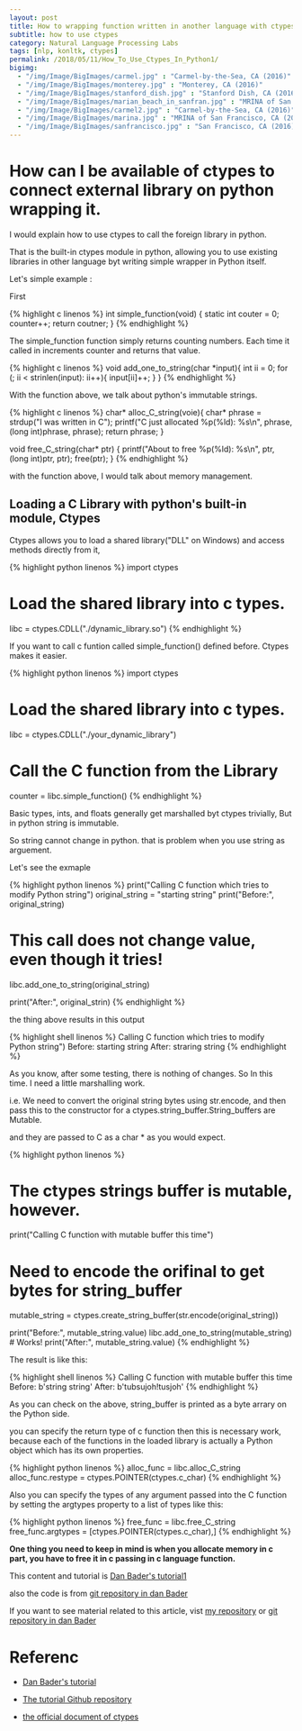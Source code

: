 ```yaml
---
layout: post
title: How to wrapping function written in another language with ctypes
subtitle: how to use ctypes
category: Natural Language Processing Labs
tags: [nlp, konltk, ctypes]
permalink: /2018/05/11/How_To_Use_Ctypes_In_Python1/
bigimg: 
  - "/img/Image/BigImages/carmel.jpg" : "Carmel-by-the-Sea, CA (2016)"
  - "/img/Image/BigImages/monterey.jpg" : "Monterey, CA (2016)"
  - "/img/Image/BigImages/stanford_dish.jpg" : "Stanford Dish, CA (2016)"
  - "/img/Image/BigImages/marian_beach_in_sanfran.jpg" : "MRINA of San Francisco, CA (2016)"
  - "/img/Image/BigImages/carmel2.jpg" : "Carmel-by-the-Sea, CA (2016)"
  - "/img/Image/BigImages/marina.jpg" : "MRINA of San Francisco, CA (2016)"
  - "/img/Image/BigImages/sanfrancisco.jpg" : "San Francisco, CA (2016)"
---
```


# How can I be available of ctypes to connect external library on python wrapping it. 

I would explain how to use ctypes to call the foreign library in python. 

That is the built-in ctypes module in python, allowing you to use existing libraries in other language byt writing simple wrapper in Python itself.

Let's simple example : 

First 

{% highlight c linenos %}
int simple_function(void) {
    static int couter = 0;
    counter++;
    return coutner;
}
{% endhighlight %}

The simple_function function simply returns counting numbers. Each time it called in increments counter and returns that value. 

{% highlight c linenos %}
void add_one_to_string(char *input){
   int ii = 0;
    for (; ii < strinlen(input): ii++){
        input[ii]++;
    }
}
{% endhighlight %}

With the function above, we talk about python's immutable strings. 

{% highlight c linenos %}
char* alloc_C_string(voie){
   char* phrase = strdup("I was written in C");
   printf("C just allocated %p(%ld): %s\n", 
           phrase, (long int)phrase, phrase);
   return phrase;
}

void free_C_string(char* ptr) {
   printf("About to free %p(%ld): %s\n",
         ptr, (long int)ptr, ptr);
   free(ptr);
}
{% endhighlight %}

with the function above, I would talk about memory management. 


## Loading a C Library with python's built-in module, Ctypes

Ctypes allows you to  load a shared library("DLL" on Windows) and access methods directly from it, 

{% highlight python linenos %}
import ctypes

# Load the shared library into c types.
libc = ctypes.CDLL("./dynamic_library.so")
{% endhighlight %}

If you want to call c funtion called simple_function() defined before. Ctypes makes it easier. 

{% highlight python linenos %}
import ctypes

# Load the shared library into c types. 
libc = ctypes.CDLL("./your_dynamic_library")

# Call the C function from the Library
counter = libc.simple_function()
{% endhighlight %}

Basic types, ints, and floats generally get marshalled byt ctypes trivially, But in python string is immutable. 

So string cannot change in python. that is problem when you use string as arguement.

Let's see the exmaple 

{% highlight python linenos %}
print("Calling C function which tries to modify Python string")
original_string = "starting string"
print("Before:", original_string)

# This call does not change value, even though it tries!
libc.add_one_to_string(original_string)

print("After:", original_strin)
{% endhighlight %}

the thing above results in this output

{% highlight shell linenos %}
Calling C function which tries to modify Python string")
Before: starting string
After: straring string
{% endhighlight %}

As you know, after some testing, there is nothing of changes. So In this time. I need a little marshalling work.

i.e. We need to  convert the original string bytes using str.encode, and then pass this to the constructor for a ctypes.string_buffer.String_buffers are Mutable. 

and they are passed to C as a char * as you would expect.

{% highlight python linenos %}
# The ctypes strings buffer is mutable, however. 
print("Calling C function with mutable buffer this time")

# Need to encode the orifinal to get bytes for string_buffer
mutable_string = ctypes.create_string_buffer(str.encode(original_string))

print("Before:", mutable_string.value)
libc.add_one_to_string(mutable_string) # Works!
print("After:", mutable_string.value)
{% endhighlight %}

The result is like this:

{% highlight shell linenos %}
Calling C function with mutable buffer this time
Before: b'string string'
After: b'tubsujoh!tusjoh'
{% endhighlight %}

As you can check on the above, string_buffer is printed as a byte arrary on the Python side.

you can specify the return type of c function then this is necessary work, because each of the functions in the loaded library is actually a Python object which has its own properties. 

{% highlight python linenos %}
alloc_func = libc.alloc_C_string
alloc_func.restype = ctypes.POINTER(ctypes.c_char)
{% endhighlight %}

Also you can specify the types of any argument passed into the C function by setting the argtypes property to a list of types like this:

{% highlight python linenos %}
free_func = libc.free_C_string
free_func.argtypes = [ctypes.POINTER(ctypes.c_char),]
{% endhighlight %}

**One thing you need to keep in mind is when you allocate memory in c part, you have to free it in c passing in c language function.**

This content and tutorial is [Dan Bader's tutorial1](https://dbader.org/blog/python-ctypes-tutorial)

also the code is from [git repository in dan Bader](https://github.com/jima80525/ctypes_example/tree/master/tutorial1)


If you want to see material related to this article, vist [my repository](https://github.com/hyunyoung2/Hyunyoung2_Ctypes-CFFI-SWIG/tree/master/Ctypes/tutorial1) or [git repository in dan Bader](https://github.com/jima80525/ctypes_example/tree/master/tutorial1)

# Referenc

 - [Dan Bader's tutorial](https://dbader.org/blog/python-ctypes-tutorial)
 
 - [The tutorial Github repository](https://github.com/jima80525/ctypes_example)

 - [the official document of ctypes](https://docs.python.org/3/library/ctypes.html)

